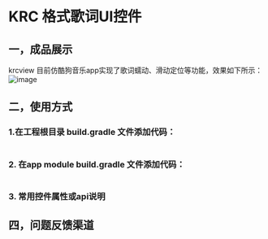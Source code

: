 # KRC 格式歌词UI控件
## 一，成品展示
krcview 目前仿酷狗音乐app实现了歌词蠕动、滑动定位等功能，效果如下所示：
![image](https://github.com/censhengde/krcview/master/res/krcview.gif)
## 二，使用方式
### 1.在工程根目录 build.gradle 文件添加代码：
```agsl

```
### 2. 在app module build.gradle 文件添加代码：
```agsl

```
### 3. 常用控件属性或api说明
## 四，问题反馈渠道
